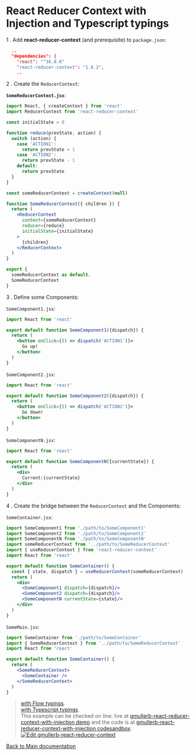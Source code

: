 # React Reducer Context with Injection and Typescript typings

1 . Add **react-reducer-context** (and prerequisite) to `package.json`:

```json
  ..
  "dependencies": {
    "react": "^16.8.0"
    "react-reducer-context": "1.0.2",
    ..
```

2 . Create the `ReducerContext`:

**`SomeReducerContext.jsx`**:

```jsx
import React, { createContext } from 'react'
import ReducerContext from 'react-reducer-context'

const initialState = 0

function reduce(prevState, action) {
  switch (action) {
    case 'ACTION1':
      return prevState + 1
    case 'ACTION2':
      return prevState - 1
    default:
      return prevState
  }
}

const someReducerContext = createContext(null)

function SomeReducerContext({ children }) {
  return (
    <ReducerContext
      context={someReducerContext}
      reducer={reduce}
      initialState={initialState}
    >
      {children}
    </ReducerContext>
  )
}

export {
  someReducerContext as default,
  SomeReducerContext
}
```

3 . Define some Components:

`SomeComponent1.jsx`:

```jsx
import React from 'react'

export default function SomeComponent1({dispatch}) {
  return (
    <button onClick={() => dispatch('ACTION1')}>
      Go up!
    </button>
  )
}
```

`SomeComponent2.jsx`:

```jsx
import React from 'react'

export default function SomeComponent2({dispatch}) {
  return (
    <button onClick={() => dispatch('ACTION2')}>
      Go down!
    </button>
  )
}
```

`SomeComponentN.jsx`:

```jsx
import React from 'react'

export default function SomeComponentN({currentState}) {
  return (
    <div>
      Current:{currentState}
    </div>
  )
}
```

4 . Create the bridge between the `ReducerContext` and the Components:

`SomeContainer.jsx`:

```jsx
import SomeComponent1 from './path/to/SomeComponent1'
import SomeComponent2 from './path/to/SomeComponent2'
import SomeComponentN from './path/to/SomeComponentN'
import someReducerContext from '../path/to/SomeReducerContext'
import { useReducerContext } from 'react-reducer-context'
import React from 'react'

export default function SomeContainer() {
  const { state, dispatch } = useReducerContext(someReducerContext)
  return (
    <div>
      <SomeComponent1 dispatch={dispatch}/>
      <SomeComponent2 dispatch={dispatch}/>
      <SomeComponentN currentState={state}/>
    </div>
  )
}
```

`SomeMain.jsx`:

```jsx
import SomeContainer from './path/to/SomeContainer'
import { SomeReducerContext } from '../path/to/SomeReducerContext'
import React from 'react'

export default function SomeContainer() {
  return (
    <SomeReducerContext>
      <SomeContainer />
    </SomeReducerContext>
  )
}
```

> [with Flow typings](with-injection-and-flow-typings.md).  
> [with Typescript typings](with-injection-and-ts-typings.md).  
> This example can be checked on line: live at [gmullerb-react-reducer-context-with-injection demo](https://los45.csb.app/) and the code is at [gmullerb-react-reducer-context-with-injection codesandbox](https://codesandbox.io/s/gmullerb-react-reducer-context-with-injection-los45?module=%2Fsrc%2FSomeReducerContext.jsx):  
[![Edit gmullerb-react-reducer-context](https://codesandbox.io/static/img/play-codesandbox.svg)](https://codesandbox.io/s/gmullerb-react-reducer-context-with-injection-los45?module=%2Fsrc%2FSomeReducerContext.jsx)

[Back to Main documentation](../README.md)
